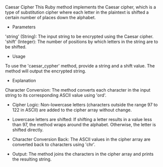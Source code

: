 Caesar Cipher
This Ruby method implements the Caesar cipher, which is a type of substitution cipher where each letter in the plaintext is shifted a certain number of places down the alphabet.

- Parameters

'string' (String): The input string to be encrypted using the Caesar cipher.
'shift' (Integer): The number of positions by which letters in the string are to be shifted.

- Usage

To use the 'caesar_cypher' method, provide a string and a shift value. The method will output the encrypted string.

- Explanation

Character Conversion: The method converts each character in the input string to its corresponding ASCII value using 'ord'.

- Cipher Logic:
Non-lowercase letters (characters outside the range 97 to 122 in ASCII) are added to the cipher array without change.

- Lowercase letters are shifted:
If shifting a letter results in a value less than 97, the method wraps around the alphabet.
Otherwise, the letter is shifted directly.

- Character Conversion Back:
The ASCII values in the cipher array are converted back to characters using 'chr'.

- Output:
The method joins the characters in the cipher array and prints the resulting string.

